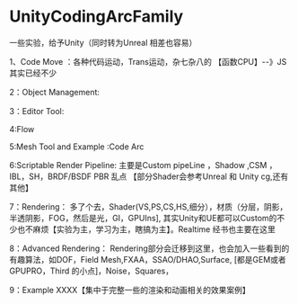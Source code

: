 # UnityCodingArcFamily
一些实验，给予Unity（同时转为Unreal 相差也容易）

1、Code Move
：各种代码运动，Trans运动，杂七杂八的  【函数CPU】--》JS 其实已经不少

2：Object Management:

3：Editor Tool:

4:Flow

5:Mesh Tool and Example :Code Arc

6:Scriptable Render Pipeline: 主要是Custom pipeLine ，Shadow ,CSM ，IBL，SH，BRDF/BSDF PBR 乱点
【部分Shader会参考Unreal 和 Unity cg,还有其他】

7：Rendering：  多了个去，Shader(VS,PS,CS,HS,细分），材质（分层，阴影，半透阴影，FOG，然后是光，GI，GPUIns],
其实Unity和UE都可以Custom的不少也不麻烦【实验为主，学习为主，瞎搞为主】。Realtime 经书也主要在这里

8：Advanced Rendering： Rendering部分会迁移到这里，也会加入一些看到的有趣算法，如DOF，Field Mesh,FXAA，SSAO/DHAO,Surface,
[都是GEM或者GPUPRO，Third 的小点]，Noise，Squares，

9：Example XXXX【集中于完整一些的渲染和动画相关的效果案例】
